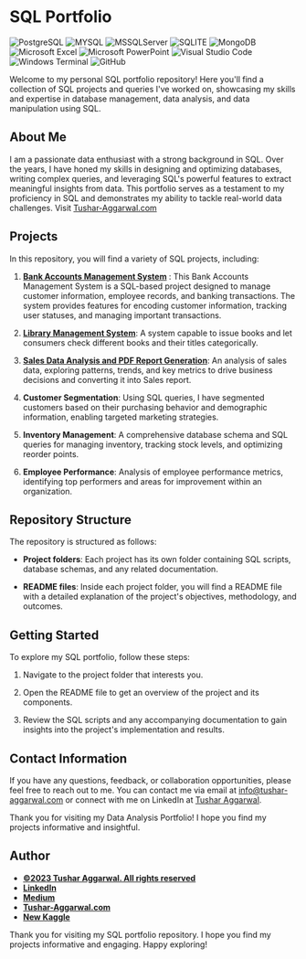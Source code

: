 # SQL Portfolio 
![PostgreSQL](https://img.shields.io/badge/PostgreSQL-316192?style=for-the-badge&logo=postgresql&logoColor=white)
![MYSQL](https://img.shields.io/badge/MySQL-005C84?style=for-the-badge&logo=mysql&logoColor=white)
![MSSQLServer](https://img.shields.io/badge/Microsoft%20SQL%20Server-CC2927?style=for-the-badge&logo=microsoft%20sql%20server&logoColor=white)
![SQLITE](https://img.shields.io/badge/SQLite-07405E?style=for-the-badge&logo=sqlite&logoColor=white)
![MongoDB](https://img.shields.io/badge/MongoDB-4EA94B?style=for-the-badge&logo=mongodb&logoColor=white)
![Microsoft Excel](https://img.shields.io/badge/Microsoft_Excel-217346?style=for-the-badge&logo=microsoft-excel&logoColor=white)
![Microsoft PowerPoint](https://img.shields.io/badge/Microsoft_PowerPoint-B7472A?style=for-the-badge&logo=microsoft-powerpoint&logoColor=white)
![Visual Studio Code](https://img.shields.io/badge/Visual%20Studio%20Code-0078d7.svg?style=for-the-badge&logo=visual-studio-code&logoColor=white)
![Windows Terminal](https://img.shields.io/badge/Windows%20Terminal-%234D4D4D.svg?style=for-the-badge&logo=windows-terminal&logoColor=white)
![GitHub](https://img.shields.io/badge/github-%23121011.svg?style=for-the-badge&logo=github&logoColor=white)

Welcome to my personal SQL portfolio repository! Here you'll find a collection of SQL projects and queries I've worked on, showcasing my skills and expertise in database management, data analysis, and data manipulation using SQL.

## About Me
I am a passionate data enthusiast with a strong background in SQL. Over the years, I have honed my skills in designing and optimizing databases, writing complex queries, and leveraging SQL's powerful features to extract meaningful insights from data. This portfolio serves as a testament to my proficiency in SQL and demonstrates my ability to tackle real-world data challenges. Visit [Tushar-Aggarwal.com](https://www.tushar-aggarwal.com/)

## Projects

In this repository, you will find a variety of SQL projects, including:
1. **[Bank Accounts Management System](https://github.com/tushar2704/SQL-Portfolio/tree/main/Bank_Accounts_Management_System)** : This Bank Accounts Management System is a SQL-based project designed to manage customer information, employee records, and banking transactions. The system provides features for encoding customer information, tracking user statuses, and managing important transactions.

2. **[Library Management System](https://github.com/tushar2704/SQL-Portfolio/tree/main/Library_Management_System)**: A system capable to issue books and let consumers check different books and their titles categorically.

3. **[Sales Data Analysis and PDF Report Generation](https://github.com/tushar2704/SQL-Portfolio/tree/main/Sales_Report(PDF))**: An analysis of sales data, exploring patterns, trends, and key metrics to drive business decisions and converting it into Sales report.

4. **Customer Segmentation**: Using SQL queries, I have segmented customers based on their purchasing behavior and demographic information, enabling targeted marketing strategies.

5. **Inventory Management**: A comprehensive database schema and SQL queries for managing inventory, tracking stock levels, and optimizing reorder points.

6. **Employee Performance**: Analysis of employee performance metrics, identifying top performers and areas for improvement within an organization.


## Repository Structure

The repository is structured as follows:

- **Project folders**: Each project has its own folder containing SQL scripts, database schemas, and any related documentation.

- **README files**: Inside each project folder, you will find a README file with a detailed explanation of the project's objectives, methodology, and outcomes.

## Getting Started

To explore my SQL portfolio, follow these steps:


1. Navigate to the project folder that interests you.

2. Open the README file to get an overview of the project and its components.

3. Review the SQL scripts and any accompanying documentation to gain insights into the project's implementation and results.


## Contact Information

If you have any questions, feedback, or collaboration opportunities, please feel free to reach out to me. You can contact me via email at [info@tushar-aggarwal.com](mailto:info@tushar-aggarwal.com) or connect with me on LinkedIn at [Tushar Aggarwal](https://www.linkedin.com/in/yourname).

Thank you for visiting my Data Analysis Portfolio! I hope you find my projects informative and insightful.



## Author
- [<ins><b>©2023 Tushar Aggarwal. All rights reserved</b></ins>](https://www.tushar-aggarwal.com/)
- <b>[LinkedIn](https://www.linkedin.com/in/tusharaggarwalinseec/)</b>
- <b>[Medium](https://medium.com/@tushar_aggarwal)</b> 
- <b>[Tushar-Aggarwal.com](https://www.tushar-aggarwal.com/)</b>
- <b>[New Kaggle](https://www.kaggle.com/tagg27)</b> 


Thank you for visiting my SQL portfolio repository. I hope you find my projects informative and engaging. Happy exploring!
